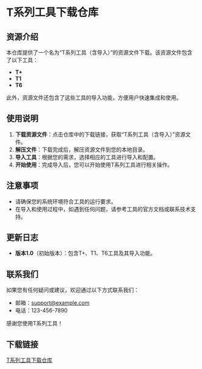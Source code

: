 # T系列工具下载仓库

## 资源介绍

本仓库提供了一个名为“T系列工具（含导入）”的资源文件下载。该资源文件包含了以下工具：

- **T+**
- **T1**
- **T6**

此外，资源文件还包含了这些工具的导入功能，方便用户快速集成和使用。

## 使用说明

1. **下载资源文件**：点击仓库中的下载链接，获取“T系列工具（含导入）”资源文件。
2. **解压文件**：下载完成后，解压资源文件到您的本地目录。
3. **导入工具**：根据您的需求，选择相应的工具进行导入和配置。
4. **开始使用**：完成导入后，您可以开始使用T系列工具进行相关操作。

## 注意事项

- 请确保您的系统环境符合工具的运行要求。
- 在导入和使用过程中，如遇到任何问题，请参考工具的官方文档或联系技术支持。

## 更新日志

- **版本1.0**（初始版本）：包含T+、T1、T6工具及其导入功能。

## 联系我们

如果您有任何疑问或建议，欢迎通过以下方式联系我们：

- 邮箱：support@example.com
- 电话：123-456-7890

感谢您使用T系列工具！

## 下载链接

[T系列工具下载仓库](https://pan.quark.cn/s/c14ee04f5acd)